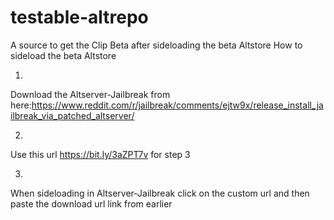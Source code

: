 # testable-altrepo
A source to get the Clip Beta after sideloading the beta Altstore
How to sideload the beta Altstore

1)
Download the Altserver-Jailbreak from here:https://www.reddit.com/r/jailbreak/comments/ejtw9x/release_install_jailbreak_via_patched_altserver/

2)
Use this url https://bit.ly/3aZPT7v for step 3

3)
When sideloading in Altserver-Jailbreak click on the custom url and then paste the download url link from earlier
